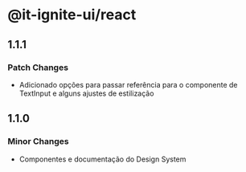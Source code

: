 # @it-ignite-ui/react

## 1.1.1

### Patch Changes

- Adicionado opções para passar referência para o componente de TextInput e alguns ajustes de estilização

## 1.1.0

### Minor Changes

- Componentes e documentação do Design System

